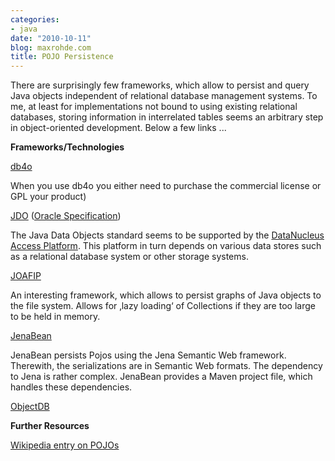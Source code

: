 ```yaml
---
categories:
- java
date: "2010-10-11"
blog: maxrohde.com
title: POJO Persistence
---
```


There are surprisingly few frameworks, which allow to persist and query Java objects independent of relational database management systems. To me, at least for implementations not bound to using existing relational databases, storing information in interrelated tables seems an arbitrary step in object-oriented development. Below a few links ...

**Frameworks/Technologies**

[db4o](http://developer.db4o.com/)

When you use db4o you either need to purchase the commercial license or GPL your product)

[JDO](http://db.apache.org/jdo/why_jdo.html) ([Oracle Specification](http://www.oracle.com/technetwork/java/index-jsp-135919.html))

The Java Data Objects standard seems to be supported by the [DataNucleus Access Platform](http://www.datanucleus.org/products/accessplatform_2_1/index.html). This platform in turn depends on various data stores such as a relational database system or other storage systems.

[JOAFIP](http://joafip.sourceforge.net/howitworks/howitworks.html)

An interesting framework, which allows to persist graphs of Java objects to the file system. Allows for ‚lazy loading‘ of Collections if they are too large to be held in memory.

[JenaBean](http://code.google.com/p/jenabean/)

JenaBean persists Pojos using the Jena Semantic Web framework. Therewith, the serializations are in Semantic Web formats. The dependency to Jena is rather complex. JenaBean provides a Maven project file, which handles these dependencies.

[ObjectDB](http://www.objectdb.com/)

**Further Resources**

[Wikipedia entry on POJOs](http://en.wikipedia.org/wiki/Plain_Old_Java_Object)